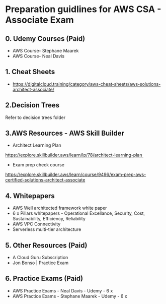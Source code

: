 # Preparation guidlines for AWS CSA - Associate Exam

## 0. Udemy Courses (Paid)
- AWS Course- Stephane Maarek
- AWS Course- Neal Davis

## 1. Cheat Sheets
- https://digitalcloud.training/category/aws-cheat-sheets/aws-solutions-architect-associate/

## 2.Decision Trees
Refer to decision trees folder

## 3.AWS Resources - AWS Skill Builder

- Architect Learning Plan

https://explore.skillbuilder.aws/learn/lp/78/architect-learning-plan 
	
- Exam prep check course

https://explore.skillbuilder.aws/learn/course/9496/exam-prep-aws-certified-solutions-architect-associate

## 4. Whitepapers
- AWS Well architected framework white paper
- 6 x Pillars whitepapers - Operational Excellance, Security, Cost, Sustainability, Efficiency, Reliability
- AWS VPC Connectivity
- Serverless multi-tier architecture

## 5. Other Resources (Paid)
- A Cloud Guru Subscription
- Jon Bonso | Practice Exam

## 6. Practice Exams (Paid)
- AWS Practice Exams - Neal Davis - Udemy - 6 x
- AWS Practice Exams - Stephane Maarek - Udemy - 6 x

